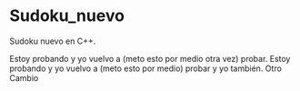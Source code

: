 Sudoku_nuevo
============

Sudoku nuevo en C++.

Estoy probando y yo vuelvo a (meto esto por medio otra vez) probar.
Estoy probando y yo vuelvo a (meto esto por medio) probar y yo también.
Otro Cambio 
